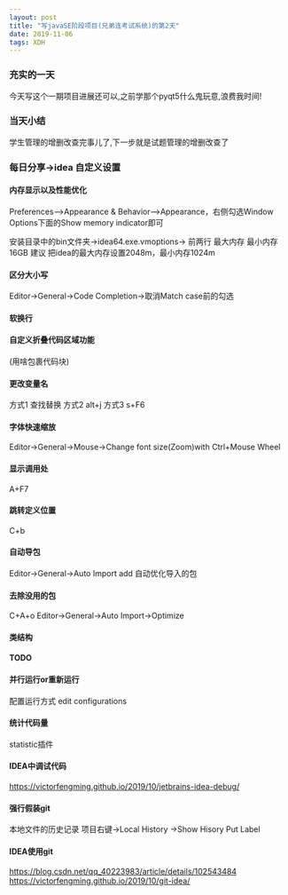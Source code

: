 ```yaml
---  
layout: post  
title: "写javaSE阶段项目(兄弟连考试系统)的第2天"   
date: 2019-11-06
tags: XDH    
---  
```


### 充实的一天
今天写这个一期项目进展还可以,之前学那个pyqt5什么鬼玩意,浪费我时间!
### 当天小结

学生管理的增删改查完事儿了,下一步就是试题管理的增删改查了

### 每日分享->idea 自定义设置

#### 内存显示以及性能优化
Preferences-->Appearance & Behavior-->Appearance，右侧勾选Window Options下面的Show memory indicator即可

安装目录中的bin文件夹->idea64.exe.vmoptions-> 前两行 最大内存 最小内存 16GB 建议 把idea的最大内存设置2048m，最小内存1024m

#### 区分大小写 
Editor->General->Code Completion->取消Match case前的勾选

#### 软换行

#### 自定义折叠代码区域功能
(用啥包裹代码块)
#### 更改变量名
方式1 查找替换
方式2 alt+j
方式3 s+F6
#### 字体快速缩放
Editor->General->Mouse->Change font size(Zoom)with Ctrl+Mouse Wheel
#### 显示调用处
A+F7
#### 跳转定义位置
C+b
#### 自动导包
  Editor->General->Auto Import 
    add 自动优化导入的包

#### 去除没用的包    

C+A+o
Editor->General->Auto Import->Optimize
    
#### 类结构

#### TODO

#### 并行运行or重新运行
配置运行方式 edit configurations
#### 统计代码量
statistic插件
#### IDEA中调试代码
https://victorfengming.github.io/2019/10/jetbrains-idea-debug/
#### 强行假装git    
本地文件的历史记录
项目右键->Local History ->Show Hisory
Put Label
#### IDEA使用git
https://blog.csdn.net/qq_40223983/article/details/102543484
https://victorfengming.github.io/2019/10/git-idea/